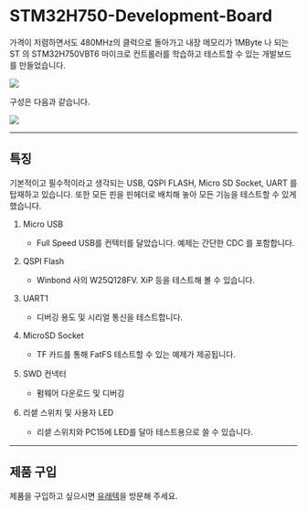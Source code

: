 # STM32H750-Development-Board
가격이 저렴하면서도 480MHz의 클럭으로 돌아가고 내장 메모리가 1MByte 나 되는 ST 의 STM32H750VBT6 마이크로 컨트롤러를 학습하고 테스트할 수 있는 개발보드를 만들었습니다.

![](https://github.com/uraetech/STM32H750-Development-Board/blob/master/Image/750vbt6-20200129.jpg)

구성은 다음과 같습니다.

![](https://github.com/uraetech/STM32H750-Development-Board/blob/master/Image/map.jpg)

---
## 특징
기본적이고 필수적이라고 생각되는 USB, QSPI FLASH, Micro SD Socket, UART 를 탑재하고 있습니다.  또한 모든 핀을 핀헤더로 배치해 놓아 모든 기능을 테스트할 수 있게 했습니다.

1. Micro USB 
    - Full Speed USB를 컨텍터를 달았습니다.  예제는 간단한 CDC 를 포함합니다.

2. QSPI Flash
    - Winbond 사의 W25Q128FV. XiP 등을 테스트해 볼 수 있습니다.

3. UART1
    - 디버깅 용도 및 시리얼 통신을 테스트합니다.

4. MicroSD Socket
    - TF 카드를 통해 FatFS 테스트할 수 있는 예제가 제공됩니다.

5. SWD 컨넥터
    - 펌웨어 다운로드 및 디버깅

6. 리셑 스위치 및 사용자 LED
    - 리셑 스위치와 PC15에 LED를 달아 테스트용으로 쓸 수 있습니다.

----

## 제품 구입
제품을 구입하고 싶으시면 [유래텍](https://uraetech.co.kr)을 방문해 주세요.


